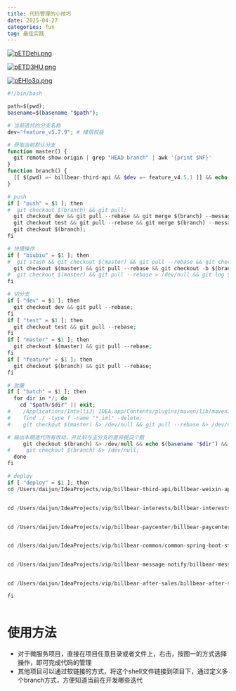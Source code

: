 ```yaml
---
title: 代码管理的小技巧
date: 2025-04-27
categories: fun
tag: 最佳实践
---
```



[![pETDehj.png](https://s21.ax1x.com/2025/04/27/pETDehj.png)](https://imgse.com/i/pETDehj)

[![pETD3HU.png](https://s21.ax1x.com/2025/04/27/pETD3HU.png)](https://imgse.com/i/pETD3HU)

[![pEHIo3q.png](https://s21.ax1x.com/2025/05/01/pEHIo3q.png)](https://imgse.com/i/pEHIo3q)

``` php
#!/bin/bash

path=$(pwd);
basename=$(basename "$path");

# 当前迭代的分支名称
dev="feature_v5.7.9"; # 维信权益

# 获取当前默认分支
function master() {
  git remote show origin | grep "HEAD branch" | awk '{print $NF}'
}
function branch() {
  [[ $(pwd) =~ billbear-third-api && $dev =~ feature_v4.5.1 ]] && echo "feature_v4.5.1_lz" || echo "$dev"
}

# push
if [ "push" = $1 ]; then
#  git checkout $(branch) && git pull;
  git checkout dev && git pull --rebase && git merge $(branch) --message "merge $(branch) into dev" && git push;
  git checkout test && git pull --rebase && git merge $(branch) --message "merge $(branch) into test" && git push;
  git checkout $(branch);
fi

# 快捷操作
if [ "biubiu" = $1 ]; then
#  git stash && git checkout $(master) && git pull --rebase && git checkout -b $(branch) && git stash pop;
  git checkout $(master) && git pull --rebase && git checkout -b $(branch);
#  git checkout $(master) && git pull --rebase > /dev/null && git log $(master)..$(branch); # 检查发版
fi

# 切分支
if [ "dev" = $1 ]; then
  git checkout dev && git pull --rebase;
fi
if [ "test" = $1 ]; then
  git checkout test && git pull --rebase;
fi
if [ "master" = $1 ]; then
  git checkout $(master) && git pull --rebase;
fi
if [ "feature" = $1 ]; then
  git checkout $(branch) && git pull --rebase;
fi

# 批量
if [ "batch" = $1 ]; then
  for dir in */; do
    cd "$path/$dir" || exit;
#    /Applications/IntelliJ\ IDEA.app/Contents/plugins/maven/lib/maven3/bin/mvn clean
#    find ./ -type f -name "*.iml" -delete;
#    git checkout $(master) &> /dev/null && git pull --rebase &> /dev/null;

# 输出本期迭代所有改动，并比较与主分支的差异提交个数
     git checkout $(branch) &> /dev/null && echo $(basename "$dir") && git rev-list --count $(master)..$(branch);
#     git checkout $(branch) &> /dev/null;
  done
fi

# deploy
if [ "deploy" = $1 ]; then
cd /Users/daijun/IdeaProjects/vip/billbear-third-api/billbear-weixin-api


cd /Users/daijun/IdeaProjects/vip/billbear-interests/billbear-interests-facade-stub


cd /Users/daijun/IdeaProjects/vip/billbear-paycenter/billbear-paycenter-facade-stub


cd /Users/daijun/IdeaProjects/vip/billbear-common/common-spring-boot-starter


cd /Users/daijun/IdeaProjects/vip/billbear-message-notify/billbear-message-notify-facade-stub


cd /Users/daijun/IdeaProjects/vip/billbear-after-sales/billbear-after-sales-facade

fi



```

# 使用方法
- 对于微服务项目，直接在项目任意目录或者文件上，右击，按图一的方式选择操作，即可完成代码的管理
- 其他项目可以通过软链接的方式，将这个shell文件链接到项目下，通过定义多个branch方式，方便知道当前在开发哪些迭代
